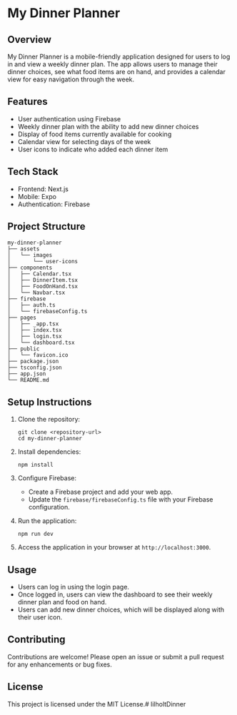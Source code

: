 # My Dinner Planner

## Overview
My Dinner Planner is a mobile-friendly application designed for users to log in and view a weekly dinner plan. The app allows users to manage their dinner choices, see what food items are on hand, and provides a calendar view for easy navigation through the week.

## Features
- User authentication using Firebase
- Weekly dinner plan with the ability to add new dinner choices
- Display of food items currently available for cooking
- Calendar view for selecting days of the week
- User icons to indicate who added each dinner item

## Tech Stack
- Frontend: Next.js
- Mobile: Expo
- Authentication: Firebase

## Project Structure
```
my-dinner-planner
├── assets
│   └── images
│       └── user-icons
├── components
│   ├── Calendar.tsx
│   ├── DinnerItem.tsx
│   ├── FoodOnHand.tsx
│   └── Navbar.tsx
├── firebase
│   ├── auth.ts
│   └── firebaseConfig.ts
├── pages
│   ├── _app.tsx
│   ├── index.tsx
│   ├── login.tsx
│   └── dashboard.tsx
├── public
│   └── favicon.ico
├── package.json
├── tsconfig.json
├── app.json
└── README.md
```

## Setup Instructions
1. Clone the repository:
   ```
   git clone <repository-url>
   cd my-dinner-planner
   ```

2. Install dependencies:
   ```
   npm install
   ```

3. Configure Firebase:
   - Create a Firebase project and add your web app.
   - Update the `firebase/firebaseConfig.ts` file with your Firebase configuration.

4. Run the application:
   ```
   npm run dev
   ```

5. Access the application in your browser at `http://localhost:3000`.

## Usage
- Users can log in using the login page.
- Once logged in, users can view the dashboard to see their weekly dinner plan and food on hand.
- Users can add new dinner choices, which will be displayed along with their user icon.

## Contributing
Contributions are welcome! Please open an issue or submit a pull request for any enhancements or bug fixes.

## License
This project is licensed under the MIT License.# lilholtDinner
